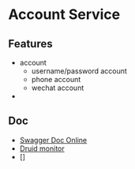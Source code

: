 # Account Service

## Features

- account
    + username/password account
    + phone account
    + wechat account
-

## Doc

- [Swagger Doc Online](http://localhost:8080/swagger-ui.html)
- [Druid monitor](http://localhost:8080/druid/index.html)
- []
